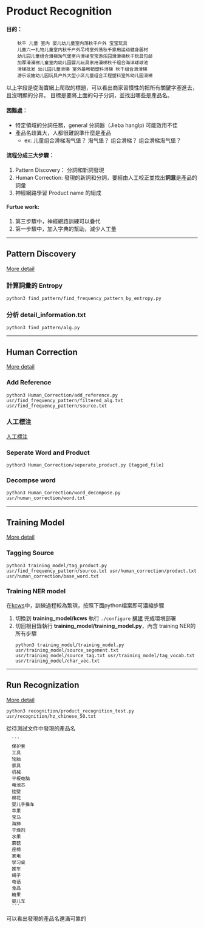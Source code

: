 # Product Recognition

#### 目的：

```
	秋千 儿童 室内 婴儿幼儿童室内荡秋千户外 宝宝玩具
	儿童六一礼物儿童室内秋千户外吊椅室外荡秋千家用运动健身器材
	幼儿园儿童组合滑梯淘气堡室内滑梯宝宝游乐园滑滑梯秋千玩具包邮
	加厚滑滑梯儿童室内幼儿园婴儿玩具家用滑梯秋千组合海洋球球池
	滑梯批发 幼儿园儿童滑梯 室外最畅销塑料滑梯 秋千组合滑滑梯
	游乐设施幼儿园玩具户外大型小区儿童组合工程塑料室外幼儿园滑梯
```
以上字段是從淘寶網上爬取的標題，可以看出商家習慣性的把所有關鍵字塞進去，且沒明顯的分界。
目標是要將上面的句子分詞，並找出哪些是產品名。

#### 困難處：
* 特定領域的分詞任務，general 分詞器（Jieba hanglp) 可能效用不佳
* 產品名歧異大，人都很難說準什麼是產品
	* ex: 儿童组合滑梯淘气堡？ 淘气堡？ 组合滑梯？ 组合滑梯淘气堡？


#### 流程分成三大步驟：

1. Pattern Discovery： 分詞和新詞發現 
2. Human Correction: 發現的新詞和分詞，要經由人工校正並找出**詞意**是產品的詞彙
3. 神經網路學習 Product name 的組成

#### Furtue work:

1. 第三步驟中，神經網路訓練可以疊代
2. 第一步驟中，加入字典的幫助，減少人工量



****

## Pattern Discovery

 [More detail](./find_pattern/README.md)
### 計算詞彙的 Entropy

```
python3 find_pattern/find_frequency_pattern_by_entropy.py
```

### 分析 **detail\_information.txt**

```
python3 find_pattern/alg.py
```

****

## Human Correction
[More detail](./Human_Correction/README.md)

### Add Reference

```
python3 Human_Correction/add_reference.py usr/find_frequency_pattern/filtered_alg.txt usr/find_frequency_pattern/source.txt
```

### 人工標注

[人工標注](./Human_Correction/README.md)

### Seperate Word and Product

```
python3 Human_Correction/seperate_product.py [tagged_file]
```
### Decompse word

```
python3 Human_Correction/word_decompose.py usr/human_correction/word.txt
```

****

## Training Model
[More detail](./training_model/README.md)

### Tagging Source


```
python3 training_model/tag_product.py usr/find_frequency_pattern/source.txt usr/human_correction/product.txt usr/human_correction/base_word.txt
```

### Training NER model

在[kcws](https://github.com/koth/kcws)中，訓練過程較為繁瑣，按照下面python檔案即可濃縮步驟

1. 切換到 **training_model/kcws** 執行 `./configure` [構建](https://github.com/koth/kcws/blob/master/README.md#%E6%9E%84%E5%BB%BA) 完成環境部署
2. 切回根目錄執行 **training_model/training_model.py**，內含 training NER的所有步驟
    ```
    python3 training_model/training_model.py usr/training_model/source_segement.txt usr/training_model/source_tag.txt usr/training_model/tag_vocab.txt usr/training_model/char_vec.txt
    ```

****

## Run Recognization
[More detail](./recognition/README.md)


```
python3 recognition/product_recognition_test.py usr/recognition/hz_chinese_50.txt
```

從待測試文件中發現的產品名
  
      ```
      保护套
      工具
      轮胎
      家具
      机械
      平板电脑
      电池芯
      挂壁
      棉花
      婴儿手推车
      苹果
      宝马
      海狮
      干燥剂
      水果
      蘑菇
      座椅
      家电
      学习桌
      推车
      绳子
      电话
      食品
      糖果
      婴儿车
      ```
     
   可以看出發現的產品名還滿可靠的
